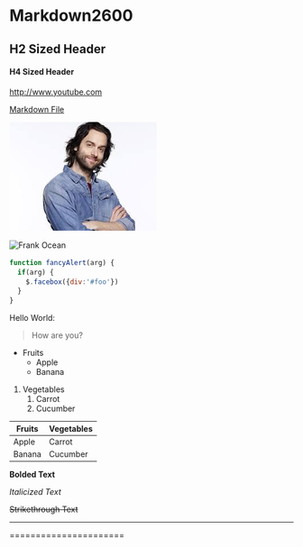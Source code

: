 # Markdown2600

## H2 Sized Header

#### H4 Sized Header

http://www.youtube.com 

[Markdown File](https://github.com/znpierucci/Markdown2600/blob/master/Second.md)

![Chris D'Elia](/chris.jpeg)

![Frank Ocean](https://upload.wikimedia.org/wikipedia/commons/thumb/f/fa/Frank_ocean_green_hair.jpg/800px-Frank_ocean_green_hair.jpg)

```javascript
function fancyAlert(arg) {
  if(arg) {
    $.facebox({div:'#foo'})
  }
}
```

Hello World:

> How are you?

* Fruits
  * Apple
  * Banana

1. Vegetables
   1. Carrot
   1. Cucumber
   
Fruits | Vegetables
------------ | -------------
Apple | Carrot
Banana | Cucumber

**Bolded Text**

*Italicized Text*

~~Strikethrough Text~~

-----------------------

======================


